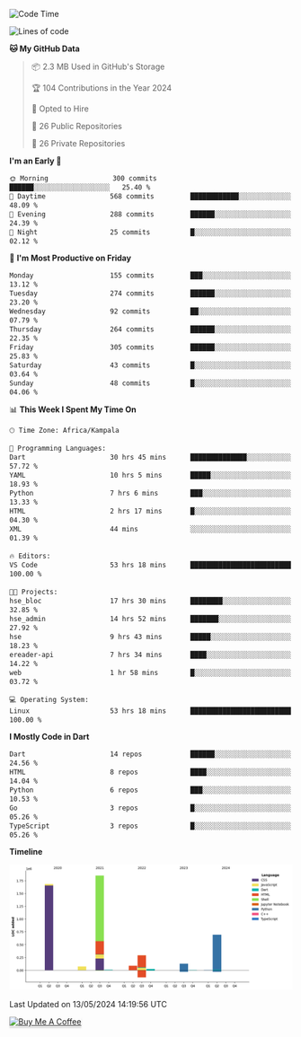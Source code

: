 <!--START_SECTION:waka-->
![Code Time](http://img.shields.io/badge/Code%20Time-615%20hrs%2021%20mins-blue)

![Lines of code](https://img.shields.io/badge/From%20Hello%20World%20I%27ve%20Written-4.8%20million%20lines%20of%20code-blue)

**🐱 My GitHub Data** 

> 📦 2.3 MB Used in GitHub's Storage 
 > 
> 🏆 104 Contributions in the Year 2024
 > 
> 💼 Opted to Hire
 > 
> 📜 26 Public Repositories 
 > 
> 🔑 26 Private Repositories 
 > 
**I'm an Early 🐤** 

```text
🌞 Morning                300 commits         ██████░░░░░░░░░░░░░░░░░░░   25.40 % 
🌆 Daytime                568 commits         ████████████░░░░░░░░░░░░░   48.09 % 
🌃 Evening                288 commits         ██████░░░░░░░░░░░░░░░░░░░   24.39 % 
🌙 Night                  25 commits          █░░░░░░░░░░░░░░░░░░░░░░░░   02.12 % 
```
📅 **I'm Most Productive on Friday** 

```text
Monday                   155 commits         ███░░░░░░░░░░░░░░░░░░░░░░   13.12 % 
Tuesday                  274 commits         ██████░░░░░░░░░░░░░░░░░░░   23.20 % 
Wednesday                92 commits          ██░░░░░░░░░░░░░░░░░░░░░░░   07.79 % 
Thursday                 264 commits         ██████░░░░░░░░░░░░░░░░░░░   22.35 % 
Friday                   305 commits         ██████░░░░░░░░░░░░░░░░░░░   25.83 % 
Saturday                 43 commits          █░░░░░░░░░░░░░░░░░░░░░░░░   03.64 % 
Sunday                   48 commits          █░░░░░░░░░░░░░░░░░░░░░░░░   04.06 % 
```


📊 **This Week I Spent My Time On** 

```text
🕑︎ Time Zone: Africa/Kampala

💬 Programming Languages: 
Dart                     30 hrs 45 mins      ██████████████░░░░░░░░░░░   57.72 % 
YAML                     10 hrs 5 mins       █████░░░░░░░░░░░░░░░░░░░░   18.93 % 
Python                   7 hrs 6 mins        ███░░░░░░░░░░░░░░░░░░░░░░   13.33 % 
HTML                     2 hrs 17 mins       █░░░░░░░░░░░░░░░░░░░░░░░░   04.30 % 
XML                      44 mins             ░░░░░░░░░░░░░░░░░░░░░░░░░   01.39 % 

🔥 Editors: 
VS Code                  53 hrs 18 mins      █████████████████████████   100.00 % 

🐱‍💻 Projects: 
hse_bloc                 17 hrs 30 mins      ████████░░░░░░░░░░░░░░░░░   32.85 % 
hse_admin                14 hrs 52 mins      ███████░░░░░░░░░░░░░░░░░░   27.92 % 
hse                      9 hrs 43 mins       █████░░░░░░░░░░░░░░░░░░░░   18.23 % 
ereader-api              7 hrs 34 mins       ████░░░░░░░░░░░░░░░░░░░░░   14.22 % 
web                      1 hr 58 mins        █░░░░░░░░░░░░░░░░░░░░░░░░   03.72 % 

💻 Operating System: 
Linux                    53 hrs 18 mins      █████████████████████████   100.00 % 
```

**I Mostly Code in Dart** 

```text
Dart                     14 repos            ██████░░░░░░░░░░░░░░░░░░░   24.56 % 
HTML                     8 repos             ████░░░░░░░░░░░░░░░░░░░░░   14.04 % 
Python                   6 repos             ███░░░░░░░░░░░░░░░░░░░░░░   10.53 % 
Go                       3 repos             █░░░░░░░░░░░░░░░░░░░░░░░░   05.26 % 
TypeScript               3 repos             █░░░░░░░░░░░░░░░░░░░░░░░░   05.26 % 
```



**Timeline**

![Lines of Code chart](https://raw.githubusercontent.com/drexhacker/drexhacker/main/assets/bar_graph.png)


 Last Updated on 13/05/2024 14:19:56 UTC
<!--END_SECTION:waka-->

<a href="https://www.buymeacoffee.com/drexsoftorg" target="_blank"><img src="https://www.buymeacoffee.com/assets/img/custom_images/orange_img.png" alt="Buy Me A Coffee" style="height: 41px !important;width: 174px !important;box-shadow: 0px 3px 2px 0px rgba(190, 190, 190, 0.5) !important;-webkit-box-shadow: 0px 3px 2px 0px rgba(190, 190, 190, 0.5) !important;" ></a>


<!---
drexhacker/drexhacker is a ✨ special ✨ repository because its `README.md` (this file) appears on your GitHub profile.
You can click the Preview link to take a look at your changes.
--->
